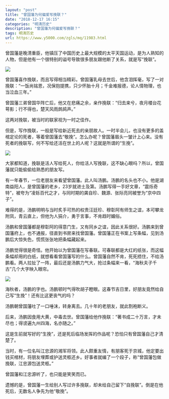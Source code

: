 ```yaml
---
layout: "post"
title: "曾国藩为何偏爱写挽联？"
date: "2018-12-17 16:15"
categories: "明清历史"
description: "曾国藩为何偏爱写挽联？"
tags: 明清历史
url: https://www.y5000.com/zgls/mq/11983.html
---
```






曾国藩是晚清重臣，他镇压了中国历史上最大规模的太平天国运动，是为人熟知的人物，但是他有一个很特别的谥号导致很多朋友跟他断了关系，就是写“挽联”。

![](https://img.y5000.com/uploads/allimg/170203/10141632c-0.jpg)

曾国藩喜作挽联，而且写得相当精彩。曾国藩乳母去世后，他含泪挥毫，写了一对挽联：“一饭尚铭恩，况保抱提携，只少怀胎十月；千金难报德，论人情物理，也当泣血三年。”

曾国藩三弟曾国华阵亡后，他又在悲痛之余，亲作挽联：“归去来兮，夜月楼台花萼影；行不得也，楚天风雨鹧鸪声。”

这两对挽联，被当时的联家视为一时之佳作。

但是，写作挽联，一般是写给新近死去的亲朋故人。一时半会儿，也没有更多的盖棺定论的死者，等着曾国藩去“敬挽”。怎么办呢？曾国藩眉头一皱计上心来。没有死者的挽联写，何不写给还活在世上的人呢？这就是所谓的“生挽”。

![](https://img.y5000.com/uploads/allimg/170203/1014163309-1.jpg)

大家都知道，挽联是活人写给死人，你给活人写挽联，这不缺心眼吗？所以，曾国藩就只能偷偷给熟悉的朋友写。

有一年春节，一位老朋友来看望曾国藩。此人叫汤鹏。汤鹏的名头也不小。他是湖南益阳人，是曾国藩的老乡，23岁就进士及第。汤鹏写得一手好文章，“震烁奇特”，被夸为“凌轹百代之才，与同时期的龚自珍、魏源、张际亮同被誉为“京中四子”。

难得的是，汤鹏明明与当时炙手可热的权贵汪廷珍、穆彰阿有师生之谊，本可攀龙附凤，青云直上，但他为人狷介，勇于言事，不肯趋时媚俗。

汤鹏和曾国藩都是穆彰阿的得意门生，又有同乡之谊，因此关系很好。汤鹏来到曾国藩府上，也不通报，径直到书房来找曾国藩。曾国藩正在书案上写条幅，见到汤鹏后大惊失色，慌慌张张地把条幅藏起来。

汤鹏觉得很是奇怪。他开始以为曾国藩在写春联。可春联都是大红的纸张，而这幅条幅却用的白纸，就想看看曾国藩写的什么。曾国藩自然不肯，死死捂住，不给汤鹏看。两人拉扯了一阵，最后还是汤鹏力气大，抢过条幅来一看，“海秋夫子千古”几个大字映入眼帘。

![](https://img.y5000.com/uploads/allimg/170203/1014162U5-2.jpg)

海秋者，汤鹏的字也。汤鹏顿时气得吹胡子瞪眼。这春节吉日里，好朋友竟然给自己写“生挽”！还有比这更丧气的吗？

汤鹏朝曾国藩吐了一口唾沫，转身离去。几十年的老朋友，就此割袍断义。

后来，汤鹏因食用大黄，中毒去世。曾国藩给他作挽联：“著书成二十万言，才未尽也；得谤遍九州四海，名亦随之。”

这是生前就写好的“生挽”，还是死后临场发挥的作品呢？恐怕只有曾国藩自己才清楚了。

当时，有一位名叫江忠源的湘军将领。此人颇重友情，有朋客死于京城，他定要出钱买棺材，将朋友埋葬或护送灵柩还乡。好事者就编了一个段子，称“曾国藩包做挽联，江忠源包送灵柩。”

曾国藩和江忠源听了，也只能是笑笑而已。

遗憾的是，曾国藩一生给别人写过许多挽联，却未给自己留下“自挽联”。倒是在他死后，无数名人争先为他“敬挽”。
